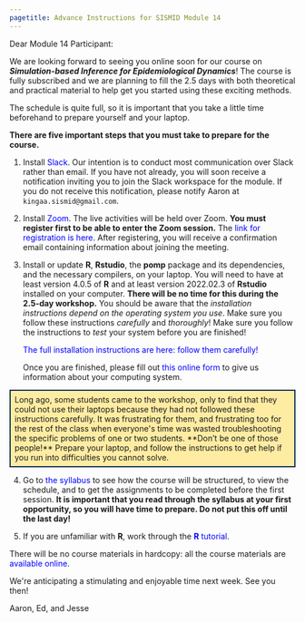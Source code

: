 ```yaml
---
pagetitle: Advance Instructions for SISMID Module 14
---
```


<style>
.nb {
	background-color: #ffeca3;
	border-style: solid;
	border-width: 2;
	border-color: #00274c;
	padding: 0.5em;
}
hr {
	border-width: 3;
	border-color: #00274c;
}
a:link, a:visited {
    color: #0000ff;
    text-decoration: none;
}
a:hover, a:active {
    color: #ff3333;
    text-decoration: none;
}
</style>

Dear Module 14 Participant:

We are looking forward to seeing you online soon for our course on ***Simulation-based Inference for Epidemiological Dynamics***!
The course is fully subscribed and we are planning to fill the 2.5 days with both theoretical and practical material to help get you started using these exciting methods.

The schedule is quite full, so it is important that you take a little time beforehand to prepare yourself and your laptop.

**There are five important steps that you must take to prepare for the course.**

1. Install [Slack](https://slack.com/downloads).
Our intention is to conduct most communication over Slack rather than email.
If you have not already, you will soon receive a notification inviting you to join the Slack workspace for the module.
If you do not receive this notification, please notify Aaron at `kingaa.sismid@gmail.com`.

2. Install [Zoom](https://zoom.us/download).
The live activities will be held over Zoom.
**You must register first to be able to enter the Zoom session.**
The [link for registration is here](https://tinyurl.com/2d4z5dmr).
After registering, you will receive a confirmation email containing information about joining the meeting.

3. Install or update **R**, **Rstudio**, the **pomp** package and its dependencies, and the necessary compilers, on your laptop.
   You will need to have at least version 4.0.5 of **R** and at least version 2022.02.3 of **Rstudio** installed on your computer.
   **There will be no time for this during the 2.5-day workshop.**
   You should be aware that the *installation instructions depend on the operating system you use*.
   Make sure you follow these instructions *carefully* and *thoroughly*!
   Make sure you follow the instructions to *test* your system before you are finished!

	[The full installation instructions are here: follow them carefully!](https://kingaa.github.io/sbied/prep/)

	Once you are finished, please fill out [this online form](https://forms.gle/xhCQ2mGWZoVcm7n18) to give us information about your computing system.

<div class="nb"> 
Long ago, some students came to the workshop, only to find that they could not use their laptops because they had not followed these instructions carefully.
It was frustrating for them, and frustrating too for the rest of the class when everyone's time was wasted troubleshooting the specific problems of one or two students.
**Don’t be one of those people!**
Prepare your laptop, and follow the instructions to get help if you run into difficulties you cannot solve.
</div>

4. Go to [the syllabus](https://kingaa.github.io/sbied/syllabus.html) to see how the course will be structured, to view the schedule, and to get the assignments to be completed before the first session.
**It is important that you read through the syllabus at your first opportunity, so you will have time to prepare.  Do not put this off until the last day!**

5. If you are unfamiliar with **R**, work through the [**R** tutorial](https://kingaa.github.io/R_Tutorial/).

There will be no course materials in hardcopy: all the course materials are [available online](https://kingaa.github.io/sbied/).

We're anticipating a stimulating and enjoyable time next week.  See you then!

Aaron, Ed, and Jesse

